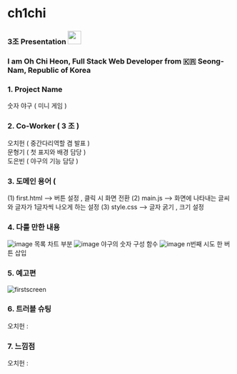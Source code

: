 # ch1chi

### 3조  Presentation  <img src="https://raw.githubusercontent.com/MartinHeinz/MartinHeinz/master/wave.gif" width="30px">
### I am Oh Chi Heon, Full Stack Web Developer from :kr: Seong-Nam, Republic of Korea 

### 1. Project Name

숫자 야구 ( 미니 게임 )

### 2. Co-Worker ( 3 조 )

오치헌 ( 중간다리역할 겸 발표 )<br/>
문형기 (  첫 표지와 배경 담당 )<br/>
도은빈 (  야구의 기능 담당 )<br/>

### 3. 도메인 용어 ( 
 (1) first.html     -->   버튼 설정 , 클릭 시 화면 전환
 (2) main.js        -->  화면에 나타내는 글씨와  글자가 1글자씩 나오게 하는 설정
 (3) style.css      -->  글자 굵기 , 크기 설정


### 4. 다룰 만한 내용
![image](https://user-images.githubusercontent.com/108641279/190150155-71b2e326-32af-4935-8b9c-ec539b8d6483.png)
목록 차트 부분
![image](https://user-images.githubusercontent.com/108641279/190149338-3cb45443-7395-46e2-b835-31699ed1a31c.png) 
야구의 숫자 구성 함수
![image](https://user-images.githubusercontent.com/108641279/190150313-28a1ac98-8f62-48e2-810f-c98bc71276f8.png) 
n번째 시도 한 버튼 삽입



### 5.  예고편

![firstscreen](https://user-images.githubusercontent.com/108641279/190142767-b3ef9ba5-379d-4fc0-9956-6574bdd5ca42.gif)



### 6. 트러블 슈팅
  
   오치헌 : 

### 7. 느낌점


   오치헌 : 
